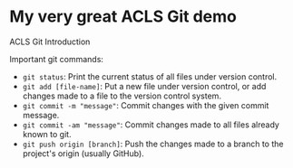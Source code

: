 # My very great ACLS Git demo

ACLS Git Introduction

Important git commands:

* `git status`: Print the current status of all files under
  version control.
* `git add [file-name]`: Put a new file under version control,
  or add changes made to a file to the version control system.
* `git commit -m "message"`: Commit changes with the given
  commit message.
* `git commit -am "message"`: Commit changes made to all files
  already known to git.
* `git push origin [branch]`: Push the changes made to a branch
  to the project's origin (usually GitHub).

